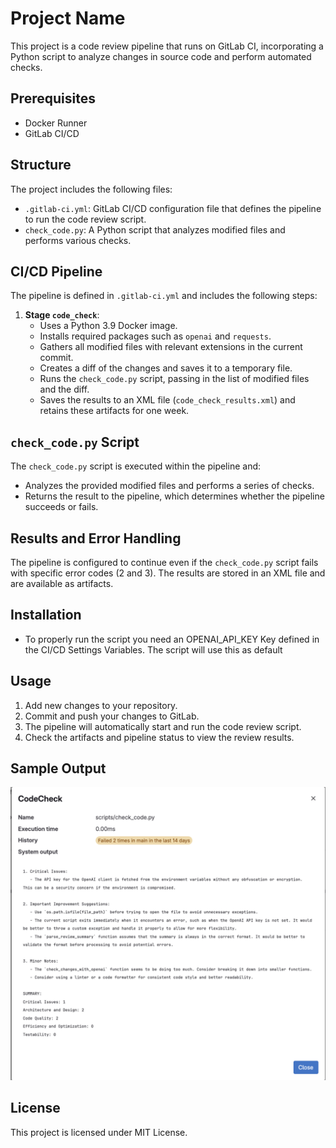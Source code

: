 # Project Name

This project is a code review pipeline that runs on GitLab CI, incorporating a Python script to analyze changes in source code and perform automated checks.

## Prerequisites
- Docker Runner
- GitLab CI/CD

## Structure

The project includes the following files:
- `.gitlab-ci.yml`: GitLab CI/CD configuration file that defines the pipeline to run the code review script.
- `check_code.py`: A Python script that analyzes modified files and performs various checks.

## CI/CD Pipeline

The pipeline is defined in `.gitlab-ci.yml` and includes the following steps:

1. **Stage `code_check`**:
   - Uses a Python 3.9 Docker image.
   - Installs required packages such as `openai` and `requests`.
   - Gathers all modified files with relevant extensions in the current commit.
   - Creates a diff of the changes and saves it to a temporary file.
   - Runs the `check_code.py` script, passing in the list of modified files and the diff.
   - Saves the results to an XML file (`code_check_results.xml`) and retains these artifacts for one week.

## `check_code.py` Script

The `check_code.py` script is executed within the pipeline and:
- Analyzes the provided modified files and performs a series of checks.
- Returns the result to the pipeline, which determines whether the pipeline succeeds or fails.

## Results and Error Handling

The pipeline is configured to continue even if the `check_code.py` script fails with specific error codes (2 and 3). The results are stored in an XML file and are available as artifacts.

## Installation
- To properly run the script you need an OPENAI_API_KEY Key defined in the CI/CD Settings Variables. The script will use this as default

## Usage

1. Add new changes to your repository.
2. Commit and push your changes to GitLab.
3. The pipeline will automatically start and run the code review script.
4. Check the artifacts and pipeline status to view the review results.

## Sample Output
![Alt text](images/sample-result.png)


## License

This project is licensed under MIT License.


